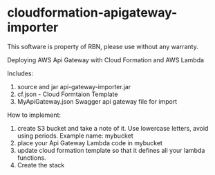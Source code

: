 # cloudformation-apigateway-importer
This software is property of RBN, please use without any warranty. 

Deploying AWS Api Gateway with Cloud Formation and AWS Lambda

Includes:
1. source and jar api-gateway-importer.jar
2. cf.json - Cloud Formtaion Template
3. MyApiGateway.json Swagger api gateway file for import


How to implement:

1. create S3 bucket and take a note of it. Use lowercase letters, avoid using periods. Example name:  mybucket
2. place your Api Gateway Lambda code in mybucket
3. update cloud formation template so that it defines all your lambda functions.
4. Create the stack 




